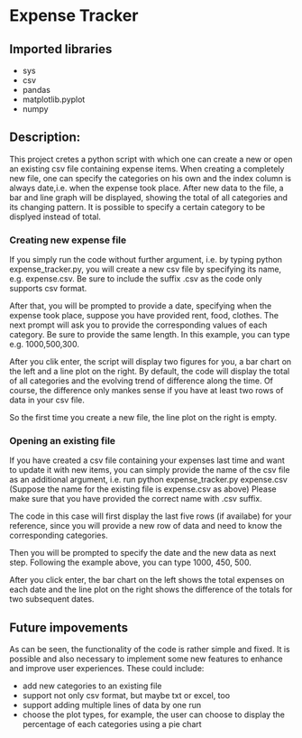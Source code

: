 # Expense Tracker
## Imported libraries
- sys
- csv
- pandas
- matplotlib.pyplot
- numpy
## Description:
This project cretes a python script with which one can create a new or open an existing csv file containing expense items.
When creating a completely new file, one can specify the categories on his own and the index column is always date,i.e. when
the expense took place.
After new data to the file, a bar and line graph will be displayed, showing the total of all categories and its changing pattern.
It is possible to specify a certain category to be displyed instead of total.

### Creating new expense file
If you simply run the code without further argument, i.e. by typing python expense_tracker.py, you will create a new csv file by specifying
its name, e.g. expense.csv. Be sure to include the suffix .csv as the code only supports csv format.

After that, you will be prompted to provide a date, specifying when the expense took place, suppose you have provided rent, food, clothes.
The next prompt will ask you to provide the corresponding values of each category. Be sure to provide the same length. In this example,
you can type e.g. 1000,500,300.

After you clik enter, the script will display two figures for you, a bar chart on the left and a line plot on the right. By default,
the code will display the total of all categories and the evolving trend of difference along the time. Of course, the difference only mankes
sense if you have at least two rows of data in your csv file.

So the first time you create a new file, the line plot on the right is empty.

### Opening an existing file
If you have created a csv file containing your expenses last time and want to update it with new items, you can simply provide the name of
the csv file as an additional argument, i.e. run python expense_tracker.py expense.csv (Suppose the name for the existing file is expense.csv as above)
Please make sure that you have provided the correct name with .csv suffix.

The code in this case will first display the last five rows (if availabe) for your reference, since you will provide a new row of data and need to know
the corresponding categories.

Then you will be prompted to specify the date and the new data as next step. Following the example above, you can type 1000, 450, 500.

After you click enter, the bar chart on the left shows the total expenses on each date and the line plot on the right shows the difference of the
totals for two subsequent dates.

## Future impovements
As can be seen, the functionality of the code is rather simple and fixed. It is possible and also necessary to implement some new features to enhance
and improve user experiences. These could include:
- add new categories to an existing file
- support not only csv format, but maybe txt or excel, too
- support adding multiple lines of data by one run
- choose the plot types, for example, the user can choose to display the percentage of each categories using a pie chart


